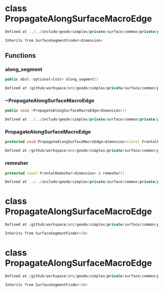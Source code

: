 # class PropagateAlongSurfaceMacroEdge

```cpp
Defined at ../../include/geode/simplex/private/surface/common/private/propagate_along_surface_macro_edge.h#25
```

```cpp
Inherits from SurfaceSegmentFinder<dimension>
```



## Functions

### along_segment

```cpp
public absl::optional<Cuts> along_segment()
```

```cpp
Defined at /github/workspace/src/geode/simplex/private/surface/common/private/propagate_along_surface_macro_edge.cpp#51
```

### ~PropagateAlongSurfaceMacroEdge

```cpp
public void ~PropagateAlongSurfaceMacroEdge<dimension>()
```

```cpp
Defined at ../../include/geode/simplex/private/surface/common/private/propagate_along_surface_macro_edge.h#33
```

### PropagateAlongSurfaceMacroEdge

```cpp
protected void PropagateAlongSurfaceMacroEdge<dimension>(const FrontalRemesher<dimension> & remesher, index_t begin, index_t end)
```

```cpp
Defined at /github/workspace/src/geode/simplex/private/surface/common/private/propagate_along_surface_macro_edge.cpp#23
```

### remesher

```cpp
protected const FrontalRemesher<dimension> & remesher()
```

```cpp
Defined at ../../include/geode/simplex/private/surface/common/private/propagate_along_surface_macro_edge.h#41
```



# class PropagateAlongSurfaceMacroEdge

```cpp
Defined at /github/workspace/src/geode/simplex/private/surface/common/private/propagate_along_surface_macro_edge.cpp#428
```

```cpp
Inherits from SurfaceSegmentFinder<2U>
```



# class PropagateAlongSurfaceMacroEdge

```cpp
Defined at /github/workspace/src/geode/simplex/private/surface/common/private/propagate_along_surface_macro_edge.cpp#430
```

```cpp
Inherits from SurfaceSegmentFinder<3U>
```



